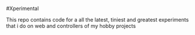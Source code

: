 #Xperimental

This repo contains code for a all the latest, tiniest and greatest experiments that i do on web and controllers of my hobby projects

